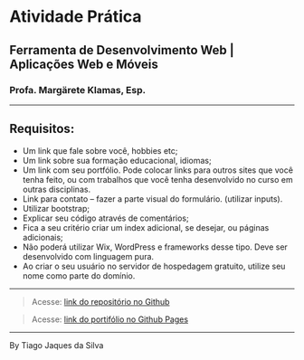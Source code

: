 # Atividade Prática

## Ferramenta de Desenvolvimento Web | Aplicações Web e Móveis

### Profa. Margärete Klamas, Esp.

---

## Requisitos:

- Um link que fale sobre você, hobbies etc;
- Um link sobre sua formação educacional, idiomas;
- Um link com seu portfólio. Pode colocar links para outros sites que você
  tenha feito, ou com trabalhos que você tenha desenvolvido no curso em
  outras disciplinas.
- Link para contato – fazer a parte visual do formulário. (utilizar inputs).
- Utilizar bootstrap;
- Explicar seu código através de comentários;
- Fica a seu critério criar um index adicional, se desejar, ou páginas
  adicionais;
- Não poderá utilizar Wix, WordPress e frameworks desse tipo. Deve ser
  desenvolvido com linguagem pura.
- Ao criar o seu usuário no servidor de hospedagem gratuito, utilize seu
  nome como parte do domínio.

---

> Acesse: [link do repositório no Github](https://github.com/tiagojaquesdasilva/portfolio-pessoal)

> Acesse: [link do portifólio no Github Pages](https://tiagojaquesdasilva.github.io/portfolio-pessoal/)

---

By Tiago Jaques da Silva
